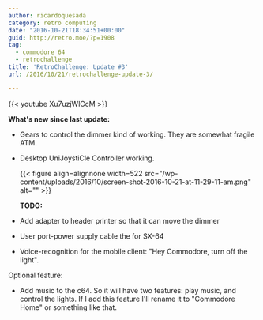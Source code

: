 ```yaml
---
author: ricardoquesada
category: retro computing
date: "2016-10-21T18:34:51+00:00"
guid: http://retro.moe/?p=1908
tag:
  - commodore 64
  - retrochallenge
title: 'RetroChallenge: Update #3'
url: /2016/10/21/retrochallenge-update-3/

---
```

{{< youtube Xu7uzjWlCcM >}}

**What's new since last update:**

- Gears to control the dimmer kind of working. They are somewhat fragile ATM.
- Desktop UniJoystiCle Controller working.

  {{< figure align=alignnone width=522 src="/wp-content/uploads/2016/10/screen-shot-2016-10-21-at-11-29-11-am.png" alt="" >}}


  **TODO:**
- Add adapter to header printer so that it can move the dimmer
- User port-power supply cable the for SX-64
- Voice-recognition for the mobile client: "Hey Commodore, turn off the light".

Optional feature:

- Add music to the c64. So it will have two features: play music, and control the lights. If I add this feature I'll rename it to "Commodore Home" or something like that.

